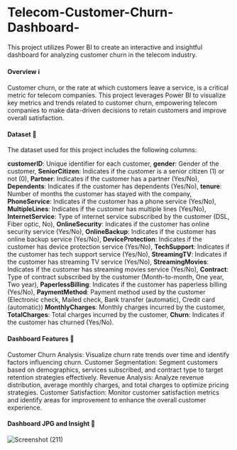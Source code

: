 # Telecom-Customer-Churn-Dashboard-
This project utilizes Power BI to create an interactive and insightful dashboard for analyzing customer churn in the telecom industry.

#### **Overview** ℹ️
Customer churn, or the rate at which customers leave a service, is a critical metric for telecom companies. This project leverages Power BI to visualize key metrics and trends related to customer churn, empowering telecom companies to make data-driven decisions to retain customers and improve overall satisfaction.


#### **Dataset** 📝
The dataset used for this project includes the following columns:

**customerID**: Unique identifier for each customer,
**gender**: Gender of the customer,
**SeniorCitizen**: Indicates if the customer is a senior citizen (1) or not (0),
**Partner**: Indicates if the customer has a partner (Yes/No),
**Dependents**: Indicates if the customer has dependents (Yes/No),
**tenure**: Number of months the customer has stayed with the company,
**PhoneService**: Indicates if the customer has a phone service (Yes/No),
**MultipleLines**: Indicates if the customer has multiple lines (Yes/No),
**InternetService**: Type of internet service subscribed by the customer (DSL, Fiber optic, No),
**OnlineSecurity**: Indicates if the customer has online security service (Yes/No),
**OnlineBackup**: Indicates if the customer has online backup service (Yes/No),
**DeviceProtection**: Indicates if the customer has device protection service (Yes/No),
**TechSupport**: Indicates if the customer has tech support service (Yes/No),
**StreamingTV**: Indicates if the customer has streaming TV service (Yes/No),
**StreamingMovies**: Indicates if the customer has streaming movies service (Yes/No),
**Contract**: Type of contract subscribed by the customer (Month-to-month, One year, Two year),
**PaperlessBilling**: Indicates if the customer has paperless billing (Yes/No),
**PaymentMethod**: Payment method used by the customer (Electronic check, Mailed check, Bank transfer (automatic), Credit card (automatic))
**MonthlyCharges**: Monthly charges incurred by the customer,
**TotalCharges**: Total charges incurred by the customer,
**Churn**: Indicates if the customer has churned (Yes/No).


#### **Dashboard Features 🚀**
Customer Churn Analysis: Visualize churn rate trends over time and identify factors influencing churn.
Customer Segmentation: Segment customers based on demographics, services subscribed, and contract type to target retention strategies effectively.
Revenue Analysis: Analyze revenue distribution, average monthly charges, and total charges to optimize pricing strategies.
Customer Satisfaction: Monitor customer satisfaction metrics and identify areas for improvement to enhance the overall customer experience.



#### **Dashboard JPG and Insight 🚀**


![Screenshot (211)](https://github.com/vasa4k/Telecom-Customer-Churn-Dashboard-/assets/74816653/ddbda7fd-a094-437c-bd99-35f3db206ef3)
